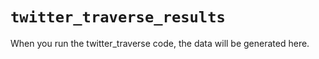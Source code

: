 # `twitter_traverse_results`

When you run the twitter_traverse code, the data will be generated here.